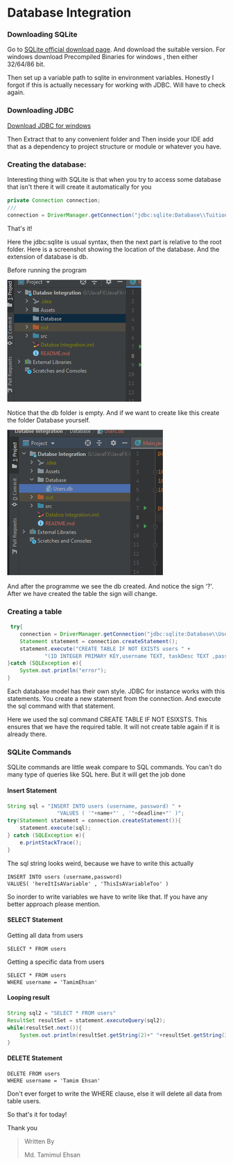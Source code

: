 # Database Integration

### Downloading SQLite

Go to [SQLite official download page](https://www.sqlite.org/download.html). And download the suitable version. For windows download Precompiled Binaries for windows , then either 32/64/86 bit.

Then set up a variable path to sqlite in environment variables. Honestly I forgot if this is actually necessary for working with JDBC. Will have to check again. 

### Downloading JDBC

[Download JDBC for windows](https://github.com/TamimEhsan/Tuition-E/blob/master/Dependencies/sqlite-jdbc-3.32.3.2.jar)

Then Extract that to any convenient folder and Then inside your IDE add that as a dependency to project structure or module or whatever you have.

### Creating the database:

Interesting thing with SQLite is that when you try to access some database that isn't there it will create it automatically for you

```java
private Connection connection;
///
connection = DriverManager.getConnection("jdbc:sqlite:Database\\TuitionE.db");
```

That's it!

Here the jdbc:sqlite is usual syntax, then the next part is relative to the root folder. Here is a screenshot showing the location of the database. And the extension of database is db. 

Before running the program

![Before](https://github.com/TamimEhsan/JavaFX-Basics/blob/master/DatabaseIntegration/Assets/beforeDB.PNG)

Notice that the db folder is empty. And if we want to create like this create the folder Database yourself.

![After](https://github.com/TamimEhsan/JavaFX-Basics/blob/master/DatabaseIntegration/Assets/afterDB.PNG)

And after the programme we see the db created. And notice the sign '?'. After we have created the table the sign will change.

### Creating a table

```java
 try{
    connection = DriverManager.getConnection("jdbc:sqlite:Database\\UserDB.db");
    Statement statement = connection.createStatement();
    statement.execute("CREATE TABLE IF NOT EXISTS users " +
            "(ID INTEGER PRIMARY KEY,username TEXT, taskDesc TEXT ,password TEXT)");
}catch (SQLException e){
    System.out.println("error");
}
```

Each database model has their own style. JDBC for instance works with this statements. You create a new statement from the connection. And execute the sql command with that statement.

Here we used the sql command CREATE TABLE IF NOT ESIXSTS. This ensures that we have the required table. It will not create table again if it is already there.

### SQLite Commands

SQLite commands are little weak compare to SQL commands. You can't do many type of queries like SQL here. But it will get the job done 



#### Insert Statement

```java
String sql = "INSERT INTO users (username, password) " +
                "VALUES ( '"+name+"' , '"+deadline+"' )";
try(Statement statement = connection.createStatement()){
    statement.execute(sql);
} catch (SQLException e){
    e.printStackTrace();
}
```



The sql string looks weird, because we have to write this actually

```sqlite
INSERT INTO users (username,password)
VALUES( 'hereItIsAVariable' , 'ThisIsAVariableToo' )
```

So inorder to write variables we have to write like that. If you have any better approach please mention.

#### SELECT Statement

Getting all data from users

```sqlite
SELECT * FROM users
```

Getting a specific data from users

```sqlite
SELECT * FROM users
WHERE username = 'TamimEhsan'
```

#### Looping result

```java
String sql2 = "SELECT * FROM users"
ResultSet resultSet = statement.executeQuery(sql2);
while(resultSet.next()){
    System.out.println(resultSet.getString(2)+" "+resultSet.getString(3));
}
```



#### DELETE Statement

```sqlite
DELETE FROM users
WHERE username = 'Tamim Ehsan'
```

Don't ever forget to write the WHERE clause, else it will delete all data from table users.



So that's it for today!

Thank you

> Written By
>
> Md. Tamimul Ehsan
